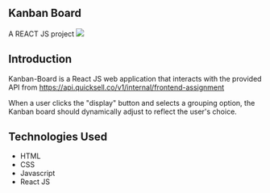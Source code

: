 ## Kanban Board
A REACT JS project
<kbd>![](https://res.cloudinary.com/anshumxn09/image/upload/v1692799526/test/quickSell2_pjyru9.png)</kbd>

## Introduction

Kanban-Board is a React JS web application that interacts with the provided API from  https://api.quicksell.co/v1/internal/frontend-assignment

When a user clicks the "display" button and selects a grouping option, the Kanban board should dynamically adjust to reflect the user's choice.


## Technologies Used
* HTML
* CSS
* Javascript
* React JS

